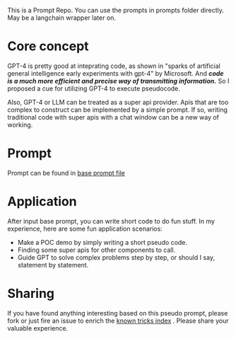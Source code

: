 This is a Prompt Repo. You can use the prompts in prompts folder directly. May be a langchain wrapper later on.

# Core concept
GPT-4 is pretty good at inteprating code, as shown in "sparks of artificial general intelligence early experiments with gpt-4" by Microsoft. And ***code is a much more efficient and precise way of transmitting information.*** So I proposed a cue for utilizing GPT-4 to execute pseudocode.

Also, GPT-4 or LLM can be treated as a super api provider. Apis that are too complex to construct can be implemented by a simple prompt. If so, writing traditional code with super apis with a chat window can be a new way of working.

# Prompt
Prompt can be found in [base prompt file](./prompts/base.md)

# Application
After input base prompt, you can write short code to do fun stuff. In my experience, here are some fun application scenarios:
- Make a POC demo by simply writing a short pseudo code.
- Finding some super apis for other components to call.
- Guide GPT to solve complex problems step by step, or should I say, statement by statement.

# Sharing
If you have found anything interesting based on this pseudo prompt, please fork or just fire an issue to enrich the [known tricks index](./prompts/known_tricks/known_tricks_index.md) . Please share your valuable experience.
